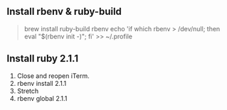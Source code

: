 Install rbenv & ruby-build
--------------------------

> brew install ruby-build rbenv echo 'if which rbenv > /dev/null; then eval "$(rbenv init -)"; fi' >> ~/.profile

Install ruby 2.1.1
------------------

1.	Close and reopen iTerm.
2.	rbenv install 2.1.1
3.	Stretch
4.	rbenv global 2.1.1
